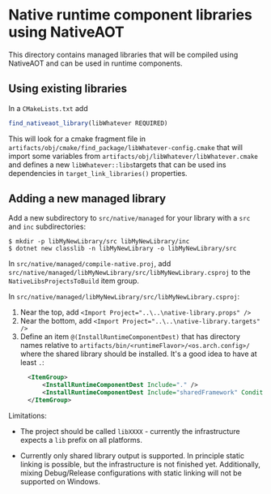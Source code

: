 # Native runtime component libraries using NativeAOT

This directory contains managed libraries that will be compiled using NativeAOT and can be used in runtime components.

## Using existing libraries

In a `CMakeLists.txt` add

``` cmake
find_nativeaot_library(libWhatever REQUIRED)
```

This will look for a cmake fragment file in
`artifacts/obj/cmake/find_package/libWhatever-config.cmake` that will import some variables from
`artifacts/obj/libWhatever/libWhatever.cmake` and defines a new `libWhatever::libs`targets that can
be used ins dependencies in `target_link_libraries()` properties.

## Adding a new managed library

Add a new subdirectory to `src/native/managed` for your library with a `src` and `inc` subdirectories:

``` console
$ mkdir -p libMyNewLibrary/src libMyNewLibrary/inc
$ dotnet new classlib -n libMyNewLibrary -o libMyNewLibrary/src
```

In `src/native/managed/compile-native.proj`, add
`src/native/managed/libMyNewLibrary/src/libMyNewLibrary.csproj` to the `NativeLibsProjectsToBuild`
item group.

In `src/native/managed/libMyNewLibrary/src/libMyNewLibrary.csproj`:
1. Near the top,  add `<Import Project="..\..\native-library.props" />`
2. Near the bottom, add `<Import Project="..\..\native-library.targets" />`
3. Define an item `@(InstallRuntimeComponentDest)` that has directory names relative to `artifacts/bin/<runtimeFlavor>/<os.arch.config>/` where the shared library should be installed.  It's a good idea to have at least `.`:
    ```xml
      <ItemGroup>
          <InstallRuntimeComponentDest Include="." />
          <InstallRuntimeComponentDest Include="sharedFramework" Condition="'$(RuntimeFlavor)' == 'coreclr'"/>
      </ItemGroup>
    ```

Limitations:

* The project should be called `libXXXX` - currently the infrastructure expects a `lib` prefix on
all platforms.

* Currently only shared library output is supported.  In principle static linking is possible, but
the infrastructure is not finished yet.  Additionally, mixing Debug/Release configurations with
static linking will not be supported on Windows.
